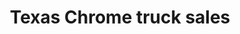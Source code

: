 ---
title: "Texas Chrome truck sales"
url: /atascosa/texas-chrome-truck-sales-ih-35-south/
shop: Autoteile
---
